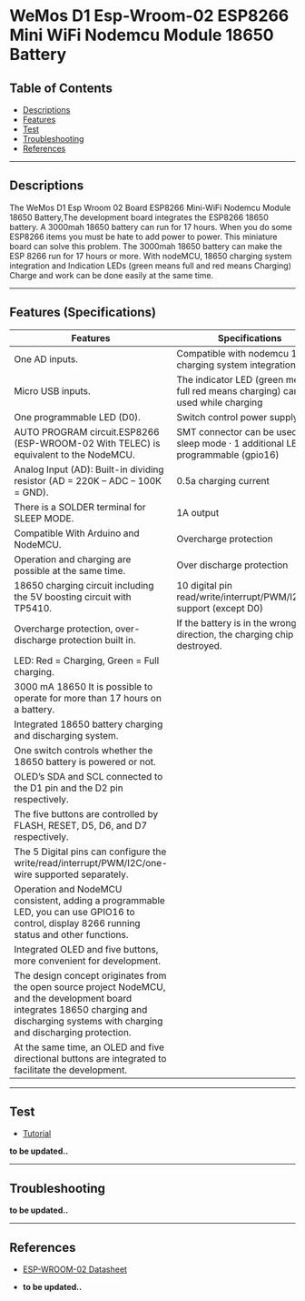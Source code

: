 # WeMos D1 Esp-Wroom-02 ESP8266 Mini WiFi Nodemcu Module 18650 Battery

## Table of Contents

-   [Descriptions](#descriptions)
-   [Features](#features)
-   [Test](#test-code)
-   [Troubleshooting](#troubleshooting)
-   [References](#references)

---

## Descriptions

The WeMos D1 Esp Wroom 02 Board ESP8266 Mini-WiFi Nodemcu Module 18650 Battery,The development board integrates the ESP8266 18650 battery. A 3000mah 18650 battery can run for 17 hours. When you do some ESP8266 items you must be hate to add power to power. This miniature board can solve this problem.
The 3000mah 18650 battery can make the ESP 8266 run for 17 hours or more. With nodeMCU, 18650 charging system integration and Indication LEDs (green means full and red means Charging) Charge and work can be done easily at the same time.

---

## Features (Specifications)

| Features                                                                                                                                                                                  | Specifications                                                                     |
| ----------------------------------------------------------------------------------------------------------------------------------------------------------------------------------------- | ---------------------------------------------------------------------------------- |
| One AD inputs.                                                                                                                                                                            | Compatible with nodemcu 18650 charging system integration                          |
| Micro USB inputs.                                                                                                                                                                         | The indicator LED (green means full red means charging) can be used while charging |
| One programmable LED (D0).                                                                                                                                                                | Switch control power supply                                                        |
| AUTO PROGRAM circuit.ESP8266 (ESP-WROOM-02 With TELEC) is equivalent to the NodeMCU.                                                                                                      | SMT connector can be used for sleep mode · 1 additional LED programmable (gpio16)  |
| Analog Input (AD): Built-in dividing resistor (AD = 220K – ADC – 100K = GND).                                                                                                             | 0.5a charging current                                                              |
| There is a SOLDER terminal for SLEEP MODE.                                                                                                                                                | 1A output                                                                          |
| Compatible With Arduino and NodeMCU.                                                                                                                                                      | Overcharge protection                                                              |
| Operation and charging are possible at the same time.                                                                                                                                     | Over discharge protection                                                          |
| 18650 charging circuit including the 5V boosting circuit with TP5410.                                                                                                                     | 10 digital pin read/write/interrupt/PWM/I2C/line support (except D0)               |
| Overcharge protection, over-discharge protection built in.                                                                                                                                | If the battery is in the wrong direction, the charging chip will be destroyed.     |
| LED: Red = Charging, Green = Full charging.                                                                                                                                               |
| 3000 mA 18650 It is possible to operate for more than 17 hours on a battery.                                                                                                              |
| Integrated 18650 battery charging and discharging system.                                                                                                                                 |
| One switch controls whether the 18650 battery is powered or not.                                                                                                                          |
| OLED’s SDA and SCL connected to the D1 pin and the D2 pin respectively.                                                                                                                   |
| The five buttons are controlled by FLASH, RESET, D5, D6, and D7 respectively.                                                                                                             |
| The 5 Digital pins can configure the write/read/interrupt/PWM/I2C/one-wire supported separately.                                                                                          |
| Operation and NodeMCU consistent, adding a programmable LED, you can use GPIO16 to control, display 8266 running status and other functions.                                              |
| Integrated OLED and five buttons, more convenient for development.                                                                                                                        |
| The design concept originates from the open source project NodeMCU, and the development board integrates 18650 charging and discharging systems with charging and discharging protection. |
| At the same time, an OLED and five directional buttons are integrated to facilitate the development.                                                                                      |

---

## Test

-   [Tutorial](https://www.instructables.com/How-to-Use-Wemos-ESP-Wroom-02-D1-Mini-WiFi-Module-/)

**to be updated..**

---

## Troubleshooting

**to be updated..**

---

## References

-   [ESP-WROOM-02 Datasheet](http://bit.ly/Esp-wroom-02-Datasheet)

-   **to be updated..**
